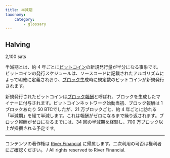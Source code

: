 ```yaml
---
title: 半減期
taxonomy:
    category:
        - glossary
---
```


## Halving
2,100 sats

半減期とは、約 4 年ごとに[ビットコイン](https://lostinbitcoin.sakuraweb.com/glossary/bitcoin/)の新規発行量が半分になる事象です。ビットコインの発行スケジュールは、ソースコードに記載されたアルゴリズムによって明確に定義されおり、[ブロック](https://lostinbitcoin.sakuraweb.com/glossary/block/)生成時に規定数のビットコインが新規発行されます。

新規発行されたビットコインは[ブロック報酬](https://lostinbitcoin.sakuraweb.com/glossary/block_subsidy/)と呼ばれ、ブロックを生成したマイナーに付与されます。ビットコインネットワーク始動当初、ブロック報酬は 1 ブロックあたり 50 BTCでしたが、21 万ブロックごと、約 4 年ごとに訪れる「半減期」を経て半減します。これは報酬がゼロになるまで繰り返されます。ブロック報酬がゼロになるまでには、34 回の半減期を経験し、700 万ブロック以上が採掘される予定です。

---
コンテンツの著作権は [River Financial](https://river.com/) に帰属します。二次利用の可否は権利者にご確認ください。 / All rights reserved to River Financial.
